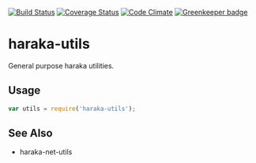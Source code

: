 [![Build Status][ci-img]][ci-url]
[![Coverage Status][cov-img]][cov-url]
[![Code Climate][clim-img]][clim-url]
[![Greenkeeper badge](https://badges.greenkeeper.io/haraka/haraka-utils.svg)](https://greenkeeper.io/)


# haraka-utils

General purpose haraka utilities.

## Usage

```js
var utils = require('haraka-utils');
```



## See Also

- haraka-net-utils


[ci-img]: https://travis-ci.org/haraka/haraka-utils.svg?branch=master
[ci-url]: https://travis-ci.org/haraka/haraka-utils
[cov-img]: https://codecov.io/github/haraka/haraka-utils/coverage.svg
[cov-url]: https://codecov.io/github/haraka/haraka-utils?branch=master
[clim-img]: https://codeclimate.com/github/haraka/haraka-utils/badges/gpa.svg
[clim-url]: https://codeclimate.com/github/haraka/haraka-utils
